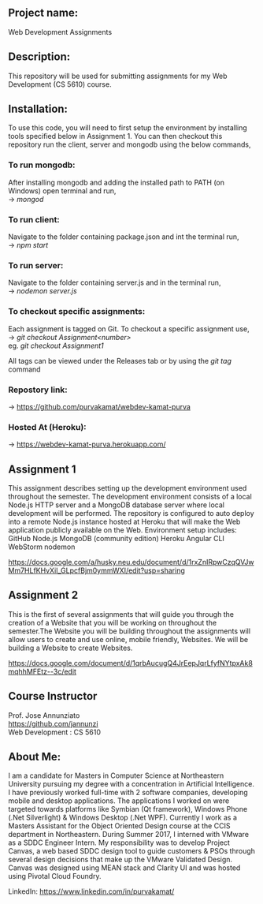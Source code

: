    
## Project name:  
Web Development Assignments
   
## Description:  
This repository will be used for submitting assignments for my Web Development (CS 5610) course. 
   
## Installation:   
To use this code, you will need to first setup the environment by installing tools specified below in Assignment 1. You can then checkout this repository run the client, server and mongodb using the below commands,
   
### To run mongodb:  
After installing mongodb and adding the installed path to PATH (on Windows) open terminal and run,  
-> *mongod*
   
### To run client:  
Navigate to the folder containing package.json and int the terminal run,  
-> *npm start*
   
### To run server:  
Navigate to the folder containing server.js and in the terminal run,  
-> *nodemon server.js*
   
### To checkout specific assignments:   
Each assignment is tagged on Git. To checkout a specific assignment use,   
-> *git checkout Assignment\<number\>*   
eg. *git checkout Assignment1*
   
All tags can be viewed under the Releases tab or by using the *git tag* command
   
### Repostory link:  
-> https://github.com/purvakamat/webdev-kamat-purva
   
### Hosted At (Heroku):  
-> https://webdev-kamat-purva.herokuapp.com/
   
## Assignment 1  
This assignment describes setting up the development environment used throughout the semester. The development environment consists of a local Node.js HTTP server and a MongoDB database server where local development will be performed. The repository is configured to auto deploy into a remote Node.js instance hosted at Heroku that will make the Web application publicly available on the Web. 
Environment setup includes:
GitHub
Node.js
MongoDB (community edition)
Heroku
Angular CLI
WebStorm
nodemon
   
https://docs.google.com/a/husky.neu.edu/document/d/1rxZnIRpwCzqQVJwMm7HLfKHvXiI_GLpcfBjm0ymmWXI/edit?usp=sharing
     
## Assignment 2     
This is the first of several assignments that will guide you through the creation of a Website that you will be working on throughout the semester.The Website you will be building throughout the assignments will allow users to create and use online, mobile friendly, Websites. We will be building a Website to create Websites.    
     
https://docs.google.com/document/d/1qrbAucugQ4JrEepJqrLfyfNYtpxAk8mqhhMFEtz--3c/edit    
        
## Course Instructor   
Prof. Jose Annunziato   
https://github.com/jannunzi   
Web Development : CS 5610   
   
## About Me:    
I am a candidate for Masters in Computer Science at Northeastern University pursuing my degree with a concentration in Artificial Intelligence. I have previously worked full-time with 2 software companies, developing mobile and desktop applications. The applications I worked on were targeted towards platforms like Symbian (Qt framework), Windows Phone (.Net Silverlight) & Windows Desktop (.Net WPF). Currently I work as a Masters Assistant for the Object Oriented Design course at the CCIS department in Northeastern. During Summer 2017, I interned with VMware as a SDDC Engineer Intern. My responsibility was to develop Project Canvas, a web based SDDC design tool to guide customers & PSOs through several design decisions that make up the VMware Validated Design. Canvas was designed using MEAN stack and Clarity UI and was hosted using Pivotal Cloud Foundry.
   
LinkedIn: https://www.linkedin.com/in/purvakamat/   


